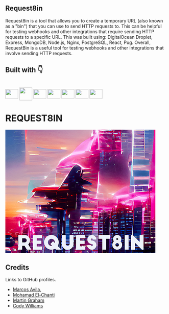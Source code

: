 ## Request8in
Request8in is a tool that allows you to create a temporary URL (also known as a "bin") that you can use to send HTTP requests to. This can be helpful for testing webhooks and other integrations that require sending HTTP requests to a specific URL. This was built using: DigitalOcean
Droplet, Express, MongoDB, Node.js, Nginx, PostgreSQL, React, Pug.
Overall, RequestBin is a useful tool for testing webhooks and other integrations that involve sending HTTP requests.

## Built with  👇
<div style="display: inline_block"><br>
  <img align="center" height="30" width="40" src="https://cdn.jsdelivr.net/gh/devicons/devicon/icons/javascript/javascript-plain.svg" />
  <img align="center" height="40" width="40" src="https://cdn.icon-icons.com/icons2/2699/PNG/512/pugjs_logo_icon_170825.png" />
  <img align="center" height="30" width="40" src="https://cdn.jsdelivr.net/gh/devicons/devicon/icons/nodejs/nodejs-original.svg" />
  <img align="center" height="30" width="40" src="https://cdn.jsdelivr.net/npm/simple-icons@3.13.0/icons/postgresql.svg" />
  <img align="center" height="30" width="40" src="https://cdn.jsdelivr.net/npm/simple-icons@3.13.0/icons/mongodb.svg" />
  <img align="center" height="30" width="40" src="https://cdn.jsdelivr.net/gh/devicons/devicon/icons/html5/html5-original.svg" />
  <img align="center" height="30" width="40" src="https://cdn.jsdelivr.net/gh/devicons/devicon/icons/css3/css3-original.svg" />
</div>

# REQUEST8IN

![badmath](https://github.com/Maru-ko/REQUEST8IN/blob/main/img/team8.jpg)

## Credits

Links to GitHub profiles.
- [Marcos Avila,](https://github.com/Maru-ko)
- [Mohamad El-Chanti](https://github.com/melchanti)
- [Martin Graham](https://github.com/martin-anderson-graham)
- [Cody Williams](https://github.com/Code-yWilliams)


